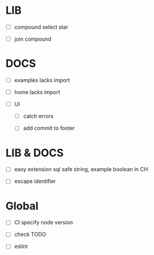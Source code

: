 # LIB

-   [ ] compound select star

-   [ ] join compound

# DOCS

-   [ ] examples lacks import

-   [ ] home lacks import

-   [ ] UI

    -   [ ] catch errors

    -   [ ] add commit to footer

# LIB & DOCS

-   [ ] easy extension sql safe string, example boolean in CH

-   [ ] escape identifier

# Global

-   [ ] CI specify node version

-   [ ] check TODO

-   [ ] eslint
